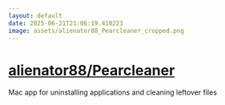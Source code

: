 ```yaml
---
layout: default
date: 2025-06-21T21:06:19.410223
image: assets/alienator88_Pearcleaner_cropped.png
---
```


# [alienator88/Pearcleaner](https://github.com/alienator88/Pearcleaner)

Mac app for uninstalling applications and cleaning leftover files
